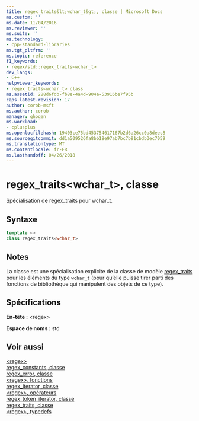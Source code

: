 ```yaml
---
title: regex_traits&lt;wchar_t&gt;, classe | Microsoft Docs
ms.custom: ''
ms.date: 11/04/2016
ms.reviewer: ''
ms.suite: ''
ms.technology:
- cpp-standard-libraries
ms.tgt_pltfrm: ''
ms.topic: reference
f1_keywords:
- regex/std::regex_traits<wchar_t>
dev_langs:
- C++
helpviewer_keywords:
- regex_traits<wchar_t> class
ms.assetid: 288d6fdb-fb8e-4a4d-904a-53916be7f95b
caps.latest.revision: 17
author: corob-msft
ms.author: corob
manager: ghogen
ms.workload:
- cplusplus
ms.openlocfilehash: 19403ce75bd453754617167b2d6a26cc0a8deec8
ms.sourcegitcommit: dd1a509526fa8bb18e97ab7bc7b91cbdb3ec7059
ms.translationtype: MT
ms.contentlocale: fr-FR
ms.lasthandoff: 04/26/2018
---
```

# <a name="regextraitsltwchartgt-class"></a>regex_traits&lt;wchar_t&gt;, classe

Spécialisation de regex_traits pour wchar_t.

## <a name="syntax"></a>Syntaxe

```cpp
template <>
class regex_traits<wchar_t>
```

## <a name="remarks"></a>Notes

La classe est une spécialisation explicite de la classe de modèle [regex_traits](../standard-library/regex-traits-class.md) pour les éléments du type `wchar_t` (pour qu’elle puisse tirer parti des fonctions de bibliothèque qui manipulent des objets de ce type).

## <a name="requirements"></a>Spécifications

**En-tête :** \<regex>

**Espace de noms :** std

## <a name="see-also"></a>Voir aussi

[\<regex>](../standard-library/regex.md)<br/>
[regex_constants, classe](../standard-library/regex-constants-class.md)<br/>
[regex_error, classe](../standard-library/regex-error-class.md)<br/>
[\<regex>, fonctions](../standard-library/regex-functions.md)<br/>
[regex_iterator, classe](../standard-library/regex-iterator-class.md)<br/>
[\<regex>, opérateurs](../standard-library/regex-operators.md)<br/>
[regex_token_iterator, classe](../standard-library/regex-token-iterator-class.md)<br/>
[regex_traits, classe](../standard-library/regex-traits-class.md)<br/>
[\<regex>, typedefs](../standard-library/regex-typedefs.md)<br/>
